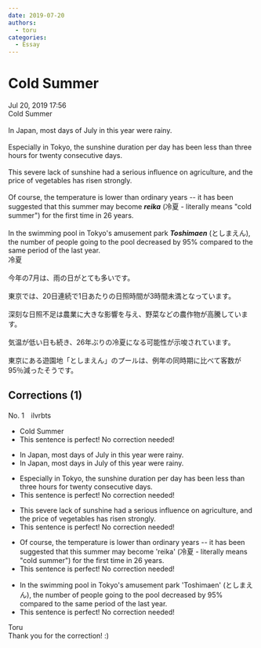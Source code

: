 ```yaml
---
date: 2019-07-20
authors:
  - toru
categories:
  - Essay
---
```


<h1 id="subject_show">Cold Summer</h1>
<div class="date">Jul 20, 2019 17:56</div>
<div id="post"><div id="body_show_ori">
Cold Summer<br/><br/>In Japan, most days of July in this year were rainy.<br/><br/>Especially in Tokyo, the sunshine duration per day has been less than three hours for twenty consecutive days.<br/><br/>This severe lack of sunshine had a serious influence on agriculture, and the price of vegetables has risen strongly.<br/><br/>Of course, the temperature is lower than ordinary years -- it has been suggested that this summer may become <strong><em>reika</em></strong> (冷夏 - literally means "cold summer") for the first time in 26 years.<br/><br/>In the swimming pool in Tokyo's amusement park <strong><em>Toshimaen</em></strong> (としまえん), the number of people going to the pool decreased by 95% compared to the same period of the last year. 
</div></div>

<!-- more -->

<div id="post_ja"><div id="body_show_mo">
冷夏<br/><br/>今年の7月は、雨の日がとても多いです。<br/><br/>東京では、20日連続で1日あたりの日照時間が3時間未満となっています。<br/><br/>深刻な日照不足は農業に大きな影響を与え、野菜などの農作物が高騰しています。<br/><br/>気温が低い日も続き、26年ぶりの冷夏になる可能性が示唆されています。<br/><br/>東京にある遊園地「としまえん」のプールは、例年の同時期に比べて客数が95％減ったそうです。
</div></div>

## Corrections (1)
<div id="block"><div class="first_name"> No. 1　<span class="just_name">ilvrbts</span></div><div id="block2">
<ul class="correction_field">
<li class="incorrect">Cold Summer</li>
<li class="corrected perfect">This sentence is perfect! No correction needed!</li>
</ul>
<ul class="correction_field">
<li class="incorrect">In Japan, most days of July in this year were rainy.</li>
<li class="corrected correct">
In Japan, most days <span class="f_red">in </span>July <span class="f_red">of </span>this year were rainy.
</li>
</ul>
<ul class="correction_field">
<li class="incorrect">Especially in Tokyo, the sunshine duration per day has been less than three hours for twenty consecutive days.</li>
<li class="corrected perfect">This sentence is perfect! No correction needed!</li>
</ul>
<ul class="correction_field">
<li class="incorrect">This severe lack of sunshine had a serious influence on agriculture, and the price of vegetables has risen strongly.</li>
<li class="corrected perfect">This sentence is perfect! No correction needed!</li>
</ul>
<ul class="correction_field">
<li class="incorrect">Of course, the temperature is lower than ordinary years -- it has been suggested that this summer may become 'reika' (冷夏 - literally means "cold summer") for the first time in 26 years.</li>
<li class="corrected perfect">This sentence is perfect! No correction needed!</li>
</ul>
<ul class="correction_field">
<li class="incorrect">In the swimming pool in Tokyo's amusement park 'Toshimaen' (としまえん), the number of people going to the pool decreased by 95% compared to the same period of the last year.</li>
<li class="corrected perfect">This sentence is perfect! No correction needed!</li>
</ul>
</div><div class="name"><span class="just_name">Toru</span><br>
Thank you for the correction! :)
</div>
</div>
